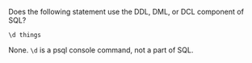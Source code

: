Does the following statement use the DDL, DML, or DCL component of SQL?

`\d things`

None. `\d` is a psql console command, not a part of SQL.
